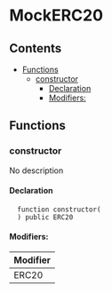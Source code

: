 
# MockERC20





## Contents
<!-- START doctoc generated TOC please keep comment here to allow auto update -->
<!-- DON'T EDIT THIS SECTION, INSTEAD RE-RUN doctoc TO UPDATE -->

- [Functions](#functions)
  - [constructor](#constructor)
    - [Declaration](#declaration)
    - [Modifiers:](#modifiers)

<!-- END doctoc generated TOC please keep comment here to allow auto update -->





## Functions

### constructor
No description


#### Declaration
```solidity
  function constructor(
  ) public ERC20
```

#### Modifiers:
| Modifier |
| --- |
| ERC20 |





